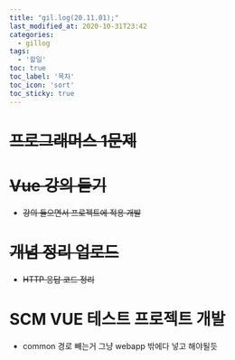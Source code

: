 ```yaml
---
title: "gil.log(20.11.01);"
last_modified_at: 2020-10-31T23:42
categories: 
  - gillog
tags: 
  - '할일'
toc: true
toc_label: '목차'
toc_icon: 'sort'
toc_sticky: true
---
```

# ~~프로그래머스 1문제~~

# ~~Vue 강의 듣기~~
- ~~강의 들으면서 프로젝트에 적용 개발~~

# ~~개념 정리 업로드~~
- ~~HTTP 응답 코드 정리~~

# SCM VUE 테스트 프로젝트 개발
- common 경로 빼는거 그냥 webapp 밖에다 넣고 해야될듯

